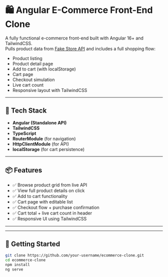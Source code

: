 # 🛍️ Angular E-Commerce Front-End Clone

A fully functional e-commerce front-end built with Angular 16+ and TailwindCSS.\
Pulls product data from [Fake Store API](https://fakestoreapi.com/) and includes a full shopping flow:

- Product listing
- Product detail page
- Add to cart (with localStorage)
- Cart page
- Checkout simulation
- Live cart count
- Responsive layout with TailwindCSS

---

## 🔧 Tech Stack

- **Angular (Standalone API)**
- **TailwindCSS**
- **TypeScript**
- **RouterModule** (for navigation)
- **HttpClientModule** (for API)
- **localStorage** (for cart persistence)

---

## 📦 Features

- ✅ Browse product grid from live API
- ✅ View full product details on click
- ✅ Add to cart functionality
- ✅ Cart page with editable list
- ✅ Checkout flow + purchase confirmation
- ✅ Cart total + live cart count in header
- ✅ Responsive UI using TailwindCSS

---

---

## 🚀 Getting Started

```bash
git clone https://github.com/your-username/ecommerce-clone.git
cd ecommerce-clone
npm install
ng serve
```
